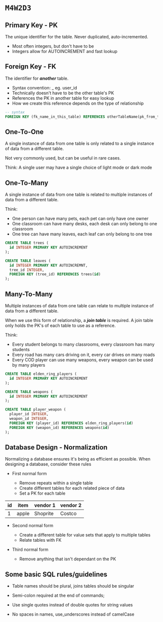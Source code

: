 # `M4W2D3`

## Primary Key - PK

The unique identifier for the table. Never duplicated, auto-incremented.

- Most often integers, but don't have to be
- Integers allow for AUTOINCREMENT and fast lookup

## Foreign Key - FK

The identifier for **_another_** table.

- Syntax convention: <singular form of foreign table>_<PK of foreign table> eg. user_id
- Technically doesn't have to be the other table's PK
- References the PK in another table for easy lookup
- How we create this reference depends on the type of relationship

```sql
-- syntax
FOREIGN KEY (fk_name_in_this_table) REFERENCES otherTableName(pk_from_that_table)
```

## One-To-One

A single instance of data from one table is only related to a single instance of data from a different table.

Not very commonly used, but can be useful in rare cases.

Think: A single user may have a single choice of light mode or dark mode

## One-To-Many

A single instance of data from one table is related to multiple instances of data from a different table.

Think:

- One person can have many pets, each pet can only have one owner
- One classroom can have many desks, each desk can only belong to one classroom
- One tree can have many leaves, each leaf can only belong to one tree

```sql
CREATE TABLE trees (
  id INTEGER PRIMARY KEY AUTOINCREMENT
);

CREATE TABLE leaves (
  id INTEGER PRIMARY KEY AUTOINCREMNT,
  tree_id INTEGER,
  FOREIGN KEY (tree_id) REFERENCES trees(id)
);
```

## Many-To-Many

Multiple instances of data from one table can relate to multiple instance of data from a different table.

When we use this form of relationship, a **_join table_** is required. A join table only holds the PK's of each table to use as a reference.

Think:

- Every student belongs to many classrooms, every classroom has many students
- Every road has many cars driving on it, every car drives on many roads
- Every COD player can use many weapons, every weapon can be used by many players

```sql
CREATE TABLE elden_ring_players (
  id INTEGER PRIMARY KEY AUTOINCREMENT
);

CREATE TABLE weapons (
  id INTEGER PRIMARY KEY AUTOINCREMENT
);

CREATE TABLE player_weapon (
  player_id INTEGER,
  weapon_id INTEGER,
  FOREIGN KEY (player_id) REFERENCES elden_ring_players(id)
  FOREIGN KEY (weapon_id) REFERENCES weapons(id)
);
```

## Database Design - Normalization

Normalizing a database ensures it's being as efficient as possible. When designing a database, consider these rules

- First normal form

  - Remove repeats within a single table
  - Create different tables for each related piece of data
  - Set a PK for each table

| id | item | vendor 1 | vendor 2 |
--- | --- | --- | --- |
| 1 | apple | Shoprite | Costco |

- Second normal form

  - Create a different table for value sets that apply to multiple tables
  - Relate tables with FK

- Third normal form

  - Remove anything that isn't dependant on the PK

## Some basic SQL rules/guidelines

- Table names should be plural, joins tables should be singular

- Semi-colon required at the end of commands;

- Use single quotes instead of double quotes for string values

- No spaces in names, use_underscores instead of camelCase
